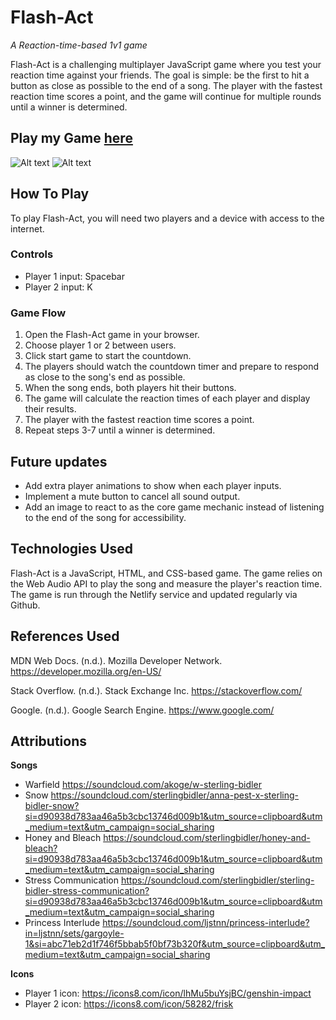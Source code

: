 # Flash-Act
_A Reaction-time-based 1v1 game_

Flash-Act is a challenging multiplayer JavaScript game where you test your reaction time against your friends. The goal is simple: be the first to hit a button as close as possible to the end of a song. The player with the fastest reaction time scores a point, and the game will continue for multiple rounds until a winner is determined.

## Play my Game [here](https://flash-act.netlify.app/)

![Alt text](./Assets/Images/2023-04-07%20(3).png)
![Alt text](./Assets/Images/2023-04-07%20(2).png)



## How To Play
To play Flash-Act, you will need two players and a device with access to the internet. 

### Controls
- Player 1 input: Spacebar
- Player 2 input: K

### Game Flow
1. Open the Flash-Act game in your browser.
2. Choose player 1 or 2 between users.
3. Click start game to start the countdown.
4. The players should watch the countdown timer and prepare to respond as close to the song's end as possible.
5. When the song ends, both players hit their buttons.
6. The game will calculate the reaction times of each player and display their results.
7. The player with the fastest reaction time scores a point.
8. Repeat steps 3-7 until a winner is determined.

## Future updates
- Add extra player animations to show when each player inputs.
- Implement a mute button to cancel all sound output.
- Add an image to react to as the core game mechanic instead of listening to the end of the song for accessibility.

## Technologies Used
Flash-Act is a JavaScript, HTML, and CSS-based game. The game relies on the Web Audio API to play the song and measure the player's reaction time. The game is run through the Netlify service and updated regularly via Github. 

## References Used

MDN Web Docs. (n.d.). Mozilla Developer Network. https://developer.mozilla.org/en-US/

Stack Overflow. (n.d.). Stack Exchange Inc. https://stackoverflow.com/

Google. (n.d.). Google Search Engine. https://www.google.com/

## Attributions
__Songs__
- Warfield https://soundcloud.com/akoge/w-sterling-bidler
- Snow https://soundcloud.com/sterlingbidler/anna-pest-x-sterling-bidler-snow?si=d90938d783aa46a5b3cbc13746d009b1&utm_source=clipboard&utm_medium=text&utm_campaign=social_sharing
- Honey and Bleach https://soundcloud.com/sterlingbidler/honey-and-bleach?si=d90938d783aa46a5b3cbc13746d009b1&utm_source=clipboard&utm_medium=text&utm_campaign=social_sharing
- Stress Communication https://soundcloud.com/sterlingbidler/sterling-bidler-stress-communication?si=d90938d783aa46a5b3cbc13746d009b1&utm_source=clipboard&utm_medium=text&utm_campaign=social_sharing
- Princess Interlude https://soundcloud.com/ljstnn/princess-interlude?in=ljstnn/sets/gargoyle-1&si=abc71eb2d1f746f5bbab5f0bf73b320f&utm_source=clipboard&utm_medium=text&utm_campaign=social_sharing

__Icons__
- Player 1 icon: https://icons8.com/icon/lhMu5buYsjBC/genshin-impact
- Player 2 icon: https://icons8.com/icon/58282/frisk
